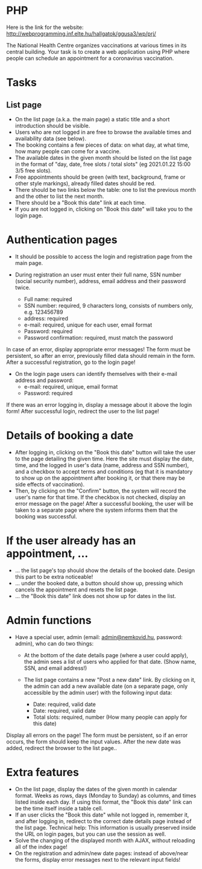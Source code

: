 # PHP

Here is the link for the website: http://webprogramming.inf.elte.hu/hallgatok/ggusa3/wp/prj/

The National Health Centre organizes vaccinations at various times in its central building. Your task is to create a web application using PHP where people can schedule an appointment for a coronavirus vaccination.

# Tasks
## List page
- On the list page (a.k.a. the main page) a static title and a short introduction should be visible.
- Users who are not logged in are free to browse the available times and availability data (see below).
- The booking contains a few pieces of data: on what day, at what time, how many people can come for a vaccine.
- The available dates in the given month should be listed on the list page in the format of "day, date, free slots / total slots" (eg 2021.01.22 15:00 3/5 free slots).
- Free appointments should be green (with text, background, frame or other style markings), already filled dates should be red.
- There should be two links below the table: one to list the previous month and the other to list the next month.
- There should be a "Book this date" link at each time.
- If you are not logged in, clicking on "Book this date" will take you to the login page.

# Authentication pages

- It should be possible to access the login and registration page from the main page.

- During registration an user must enter their full name, SSN number (social security number), address, email address and their password twice.
  - Full name: required
  - SSN number: required, 9 characters long, consists of numbers only, e.g. 123456789
  - address: required
  - e-mail: required, unique for each user, email format
  - Password: required
  - Password confirmation: required, must match the password

In case of an error, display appropriate error messages! The form must be persistent, so after an error, previously filled data should remain in the form. After a successful registration, go to the login page!

- On the login page users can identify themselves with their e-mail address and password:
  - e-mail: required, unique, email format
  - Password: required

If there was an error logging in, display a message about it above the login form! After successful login, redirect the user to the list page!

# Details of booking a date
- After logging in, clicking on the "Book this date" button will take the user to the page detailing the given time. Here the site must display the date, time, and the logged in user's data (name, address and SSN number), and a checkbox to accept terms and conditions (eg that it is mandatory to show up on the appointment after booking it, or that there may be side effects of vaccination).
- Then, by clicking on the "Confirm" button, the system will record the user's name for that time. If the checkbox is not checked, display an error message on the page! After a successful booking, the user will be taken to a separate page where the system informs them that the booking was successful.

# If the user already has an appointment, ...
- ... the list page's top should show the details of the booked date. Design this part to be extra noticeable!
- ... under the booked date, a button should show up, pressing which cancels the appointment and resets the list page.
- ... the "Book this date" link does not show up for dates in the list.

# Admin functions

- Have a special user, admin (email: admin@nemkovid.hu, password: admin), who can do two things:
  - At the bottom of the date details page (where a user could apply), the admin sees a list of users who applied for that date. (Show name, SSN, and email address!)

  - The list page contains a new "Post a new date" link. By clicking on it, the admin can add a new available date (on a separate page, only accessible by the admin user) with the following input data:

    - Date: required, valid date
    - Date: required, valid date
    - Total slots: required, number (How many people can apply for this date)

Display all errors on the page! The form must be persistent, so if an error occurs, the form should keep the input values. After the new date was added, redirect the browser to the list page..

# Extra features
- On the list page, display the dates of the given month in calendar format. Weeks as rows, days (Monday to Sunday) as columns, and times listed inside each day. If using this format, the "Book this date" link can be the time itself inside a table cell.
- If an user clicks the "Book this date" while not logged in, remember it, and after logging in, redirect to the correct date details page instead of the list page. Technical help: This information is usually preserved inside the URL on login pages, but you can use the session as well.
- Solve the changing of the displayed month with AJAX, without reloading all of the index page!
- On the registration and admin/new date pages: instead of above/near the forms, display error messages next to the relevant input fields!
